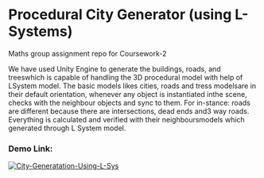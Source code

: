 # Procedural City Generator (using L-Systems)
Maths group assignment repo for Coursework-2

We have used Unity Engine to generate the buildings, roads, and treeswhich is capable of handling the 3D procedural model with help of LSystem model.  The basic models likes cities, roads and tress modelsare in their default orientation, whenever any object is instantiated inthe scene, checks with the neighbour objects and sync to them. For in-stance: roads are different because there are intersections, dead ends and3 way roads. Everything is calculated and verified with their neighboursmodels which generated through L System model.

### Demo Link:

[![City-Generatation-Using-L-Sys](https://user-images.githubusercontent.com/36617987/157289886-57e9bac8-4afe-4c74-82bb-3568071b7dd9.jpg)](https://youtu.be/EzFIWvk7s3g)
